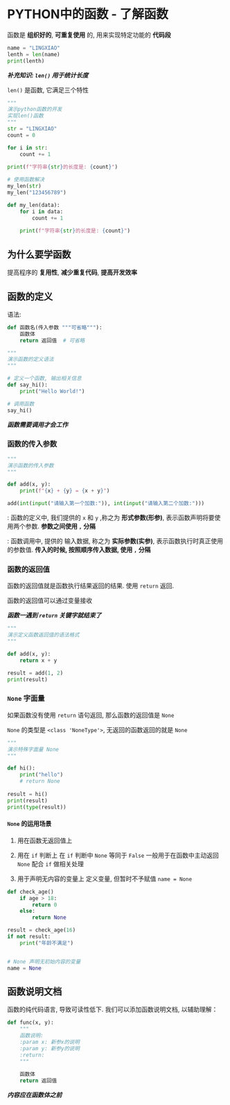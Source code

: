# PYTHON中的函数 - 了解函数

函数是 **组织好的**, **可重复使用** 的, 用来实现特定功能的 **代码段**

```python
name = "LINGXIAO"
lenth = len(name)
print(lenth)
```

***补充知识: `len()` 用于统计长度***

`len()` 是函数, 它满足三个特性

```python
"""
演示python函数的开发
实现len()函数
"""
str = "LINGXIAO"
count = 0

for i in str:
    count += 1
    
print(f"字符串{str}的长度是: {count}")

# 使用函数解决
my_len(str)
my_len("123456789")

def my_len(data):
    for i in data:
    	count += 1
    
	print(f"字符串{str}的长度是: {count}")
```

## 为什么要学函数

提高程序的 **复用性**, **减少重复代码**, **提高开发效率**

## 函数的定义

语法:

```python
def 函数名(传入参数 """可省略"""):
    函数体
    return 返回值	# 可省略
```

```python
"""
演示函数的定义语法
"""

# 定义一个函数, 输出相关信息
def say_hi():
    print("Hello World!")

# 调用函数
say_hi()
```

***函数需要调用才会工作***

### 函数的传入参数

```python
"""
演示函数的传入参数
"""

def add(x, y):
    print(f"{x} + {y} = {x + y}")

add(int(input("请输入第一个加数:")), int(input("请输入第二个加数:")))
```

: 函数的定义中, 我们提供的 `x` 和 `y` ,称之为 **形式参数(形参)**, 表示函数声明将要使用两个参数. **参数之间使用 `,` 分隔**

: 函数调用中, 提供的 输入数据, 称之为 **实际参数(实参)**, 表示函数执行时真正使用的参数值. **传入的时候, 按照顺序传入数据, 使用 `,`  分隔**

### 函数的返回值

函数的返回值就是函数执行结果返回的结果. 使用 `return` 返回. 

函数的返回值可以通过变量接收

***函数一遇到 `return` 关键字就结束了***

```python
"""
演示定义函数返回值的语法格式
"""

def add(x, y):
    return x + y

result = add(1, 2)
print(result)
```

### `None` 字面量

如果函数没有使用 `return` 语句返回, 那么函数的返回值是 `None` 

`None` 的类型是 `<class 'NoneType'>`, 无返回的函数返回的就是 `None`

```python
"""
演示特殊字面量 None
"""

def hi():
    print("hello")
    # return None
    
result = hi()
print(result)
print(type(result))
```

#### `None` 的运用场景

1. 用在函数无返回值上

2. 用在 `if` 判断上
    在 `if` 判断中 `None` 等同于 `False`
    一般用于在函数中主动返回 `None` 配合 `if` 做相关处理

3. 用于声明无内容的变量上
    定义变量, 但暂时不予赋值
    `name = None`

```python
def check_age()
	if age > 18:
        return 0
    else:
        return None

result = check_age(16)
if not result:
    print("年龄不满足")


# None 声明无初始内容的变量
name = None
```

## 函数说明文档

函数的纯代码语言, 导致可读性低下. 我们可以添加函数说明文档, 以辅助理解：

```python
def func(x, y):
    """
    函数说明:
    :param x: 新参x的说明
    :param y: 新参y的说明
    :return: 
    """
    
    函数体
    return 返回值
```

***内容应在函数体之前***
